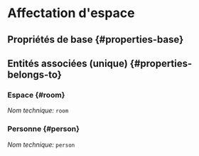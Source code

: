 # Affectation d'espace
<!--- THIS FILE IS GENERATED PLEASE DO NOT EDIT IT DIRECTLY --->



<OH code="roomAffectation"/>


## Propriétés de base {#properties-base}



## Entités associées (unique) {#properties-belongs-to}

### Espace {#room}



*Nom technique:* ```room```
<PH code="roomAffectation:room"/>

### Personne {#person}



*Nom technique:* ```person```
<PH code="roomAffectation:person"/>






